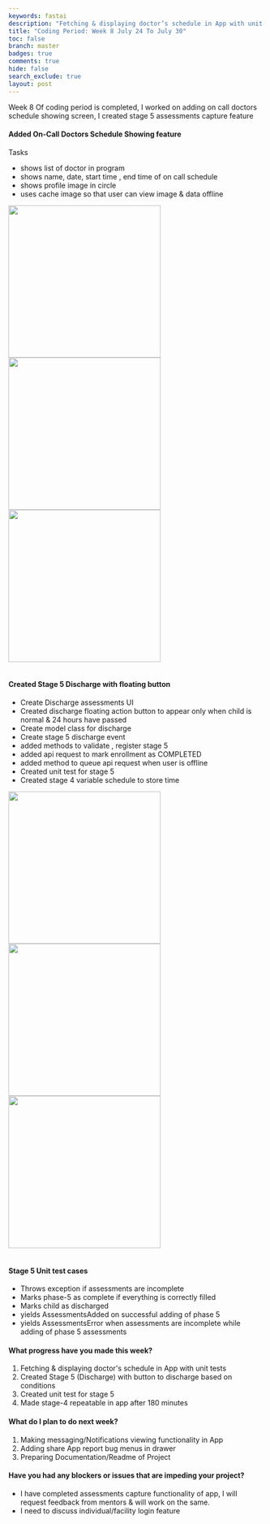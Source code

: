 ```yaml
---
keywords: fastai
description: "Fetching & displaying doctor’s schedule in App with unit tests, Created Stage 5 (Discharge) with button to discharge based on conditions, Created unit test for stage 5, Made stage-4 repeatable in app after 180 minutes"
title: "Coding Period: Week 8 July 24 To July 30"
toc: false
branch: master
badges: true
comments: true
hide: false
search_exclude: true
layout: post
---
```


Week 8 Of coding period is completed, I worked on adding on call doctors schedule showing screen, I created stage 5 assessments capture feature

#### Added On-Call Doctors Schedule Showing feature

Tasks

- shows list of doctor in program
- shows name, date, start time , end time of on call schedule
- shows profile image in circle
- uses cache image so that user can view image & data offline



<table>
<tr align="left"><img src="https://gitlab.com/librehealth/incubating-projects/mhbs/lh-mhbs-eceb/uploads/b3fd5624a771c890d7cb05bab25386ea/Screenshot_1627664147.png"  width="300"></tr>
<tr align="left"><img src="https://gitlab.com/librehealth/incubating-projects/mhbs/lh-mhbs-eceb/uploads/1f6dece4acb34c2fa67fcfeab8d33e75/Screenshot_1627664196.png" width="300"></tr>
<tr align="left"><img src="https://gitlab.com/librehealth/incubating-projects/mhbs/lh-mhbs-eceb/uploads/3fcac54db4ed7bf9ea9e7633f5709566/Screenshot_1627664200.png" width="300"></tr>

</table>



#### Created Stage 5 Discharge with floating button 

- Create Discharge assessments UI
- Created discharge floating action button to appear only when child is normal & 24 hours have passed
- Create model class for discharge
- Create stage 5 discharge event 
- added methods to validate , register stage 5
- added api request to mark enrollment as COMPLETED
- added method to queue api request when user is offline
- Created unit test for stage 5
- Created stage 4 variable schedule to store time




<table>
<tr align="left"><img src="https://gitlab.com/librehealth/incubating-projects/mhbs/lh-mhbs-eceb/uploads/d8f01395a0193ac71472fe2aec87d869/Screenshot_1627574211.png"  width="300"></tr>
<tr align="left"><img src="https://gitlab.com/librehealth/incubating-projects/mhbs/lh-mhbs-eceb/uploads/9c841e69b35a05275f6d5277ad5b1aa1/Screenshot_1627574216.png" width="300"></tr>
<tr align="left"><img src="https://gitlab.com/librehealth/incubating-projects/mhbs/lh-mhbs-eceb/uploads/081768c80a897660f9edc51a5b711e95/Screenshot_1627574227.png" width="300"></tr>

</table>




#### Stage 5 Unit test cases

- Throws exception if assessments are incomplete
- Marks phase-5 as complete if everything is correctly filled
- Marks child as discharged
- yields AssessmentsAdded on successful adding of phase 5
- yields AssessmentsError when assessments are incomplete while adding of phase 5 assessments


#### What progress have you made this week?

1. Fetching & displaying doctor's schedule in App with unit tests
2. Created Stage 5 (Discharge) with button to discharge based on conditions
3. Created unit test for stage 5
4. Made stage-4 repeatable in app after 180 minutes

#### What do I plan to do next week?

1. Making messaging/Notifications viewing functionality in App
2. Adding share App report bug menus in drawer
3. Preparing Documentation/Readme of Project


#### Have you had any blockers or issues that are impeding your project?

- I have completed assessments capture functionality of app, I will request feedback from mentors & will work on the same.
- I need to discuss individual/facility login feature
